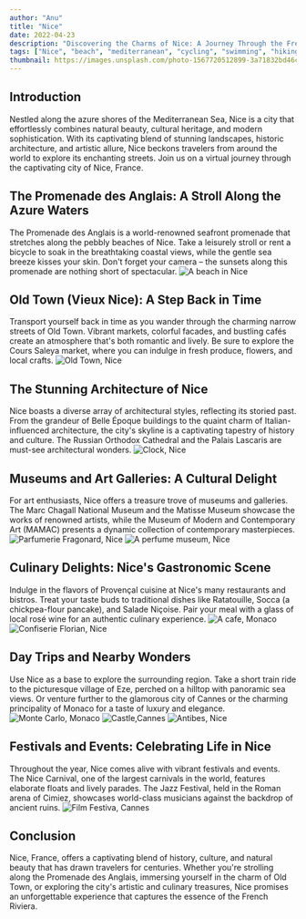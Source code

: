 ```yaml
---
author: "Anu"
title: "Nice"
date: 2022-04-23
description: "Discovering the Charms of Nice: A Journey Through the French Riviera"
tags: ["Nice", "beach", "mediterranean", "cycling", "swimming", "hiking", "surfing", "travel"]
thumbnail: https://images.unsplash.com/photo-1567720512899-3a71832bd46c?ixlib=rb-1.2.1&ixid=MnwxMjA3fDB8MHxwaG90by1wYWdlfHx8fGVufDB8fHx8&auto=format&fit=crop&w=1373&q=80
---
```

## Introduction
Nestled along the azure shores of the Mediterranean Sea, Nice is a city that effortlessly combines natural beauty, cultural heritage, and modern sophistication. With its captivating blend of stunning landscapes, historic architecture, and artistic allure, Nice beckons travelers from around the world to explore its enchanting streets. Join us on a virtual journey through the captivating city of Nice, France.

## The Promenade des Anglais: A Stroll Along the Azure Waters
The Promenade des Anglais is a world-renowned seafront promenade that stretches along the pebbly beaches of Nice. Take a leisurely stroll or rent a bicycle to soak in the breathtaking coastal views, while the gentle sea breeze kisses your skin. Don't forget your camera – the sunsets along this promenade are nothing short of spectacular.
![ A beach in Nice ](https://photos.harshanu.space/api/v1/t/11e2d65360f34bb5cdf34f25faf1d7f86d895ba7/eb67a984/fit_1280)

## Old Town (Vieux Nice): A Step Back in Time
Transport yourself back in time as you wander through the charming narrow streets of Old Town. Vibrant markets, colorful facades, and bustling cafés create an atmosphere that's both romantic and lively. Be sure to explore the Cours Saleya market, where you can indulge in fresh produce, flowers, and local crafts.
![ Old Town, Nice ](https://photos.harshanu.space/api/v1/t/7a855f06ef26c08f61cdd03acf12cfc655fbf83a/eb67a984/fit_1280)

## The Stunning Architecture of Nice
Nice boasts a diverse array of architectural styles, reflecting its storied past. From the grandeur of Belle Époque buildings to the quaint charm of Italian-influenced architecture, the city's skyline is a captivating tapestry of history and culture. The Russian Orthodox Cathedral and the Palais Lascaris are must-see architectural wonders.
![ Clock, Nice ](https://photos.harshanu.space/api/v1/t/4bb5a77518c6a12afda17084c5d32018ad5f1ff3/eb67a984/fit_1280)

## Museums and Art Galleries: A Cultural Delight
For art enthusiasts, Nice offers a treasure trove of museums and galleries. The Marc Chagall National Museum and the Matisse Museum showcase the works of renowned artists, while the Museum of Modern and Contemporary Art (MAMAC) presents a dynamic collection of contemporary masterpieces.
![ Parfumerie Fragonard, Nice ](https://photos.harshanu.space/api/v1/t/678539b547e203e53933d2f4081b366c92fd5ba3/eb67a984/fit_1280)
![ A perfume museum, Nice ](https://photos.harshanu.space/api/v1/t/d317191bd70259a9d1a1f83660e385d33b0d65e9/eb67a984/fit_1280)

## Culinary Delights: Nice's Gastronomic Scene
Indulge in the flavors of Provençal cuisine at Nice's many restaurants and bistros. Treat your taste buds to traditional dishes like Ratatouille, Socca (a chickpea-flour pancake), and Salade Niçoise. Pair your meal with a glass of local rosé wine for an authentic culinary experience.
![ A cafe, Monaco ](https://photos.harshanu.space/api/v1/t/2f7ff4297767686fd55b1b7a217f0f275e92be02/eb67a984/fit_1280)
![ Confiserie Florian, Nice ](https://photos.harshanu.space/api/v1/t/9d29079e813f383d6144823ed3cc3de5cd10f356/eb67a984/fit_1280)

## Day Trips and Nearby Wonders
Use Nice as a base to explore the surrounding region. Take a short train ride to the picturesque village of Eze, perched on a hilltop with panoramic sea views. Or venture further to the glamorous city of Cannes or the charming principality of Monaco for a taste of luxury and elegance.
![ Monte Carlo, Monaco ](https://photos.harshanu.space/api/v1/t/35d89405cd6d345c8a75082ff357ea5f3869403c/eb67a984/fit_1280)
![ Castle,Cannes ](https://photos.harshanu.space/api/v1/t/70f20b9406aa95351f8dafb67097a118946d0c5e/eb67a984/fit_1280)
![ Antibes, Nice ](https://photos.harshanu.space/api/v1/t/82721316106ad56056b73f71445a2b2f76ceb101/eb67a984/fit_1280)

## Festivals and Events: Celebrating Life in Nice
Throughout the year, Nice comes alive with vibrant festivals and events. The Nice Carnival, one of the largest carnivals in the world, features elaborate floats and lively parades. The Jazz Festival, held in the Roman arena of Cimiez, showcases world-class musicians against the backdrop of ancient ruins.
![ Film Festiva, Cannes ](https://photos.harshanu.space/api/v1/t/130ac51dde47019b34a62a380021711cb69edc4a/eb67a984/fit_1280)

## Conclusion
Nice, France, offers a captivating blend of history, culture, and natural beauty that has drawn travelers for centuries. Whether you're strolling along the Promenade des Anglais, immersing yourself in the charm of Old Town, or exploring the city's artistic and culinary treasures, Nice promises an unforgettable experience that captures the essence of the French Riviera.
